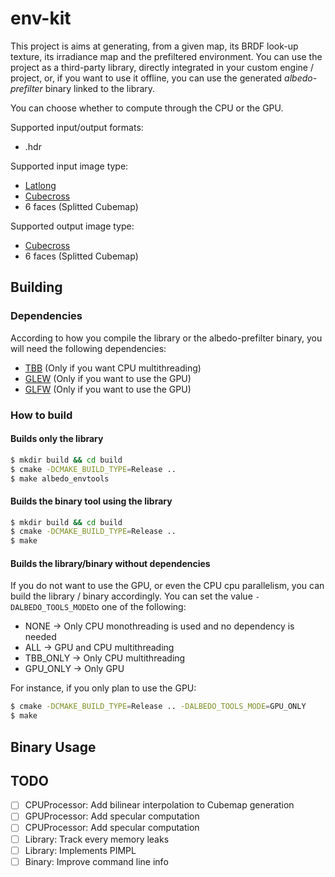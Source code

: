 # env-kit

This project is aims at generating, from a given map, its BRDF look-up texture, its irradiance map and the prefiltered environment.
You can use the project as a third-party library, directly integrated in your custom engine / project, or, if you want to use it offline, you can use the generated *albedo-prefilter* binary linked to the library.

You can choose whether to compute through the CPU or the GPU.

Supported input/output formats:
* .hdr

Supported input image type:
* [Latlong](http://gl.ict.usc.edu/HDRShop/tutorial/images/uffizi_latlong.jpg)
* [Cubecross](https://learnopengl.com/img/advanced/cubemaps_skybox.png)
* 6 faces (Splitted Cubemap)

Supported output image type:
* [Cubecross](https://learnopengl.com/img/advanced/cubemaps_skybox.png)
* 6 faces (Splitted Cubemap)

## Building

### Dependencies

According to how you compile the library or the albedo-prefilter binary, you will need the following dependencies:
* [TBB](https://www.threadingbuildingblocks.org/) (Only if you want CPU multithreading)
* [GLEW](http://glew.sourceforge.net/) (Only if you want to use the GPU)
* [GLFW](http://www.glfw.org/) (Only if you want to use the GPU)

### How to build

#### Builds only the library
```sh
$ mkdir build && cd build
$ cmake -DCMAKE_BUILD_TYPE=Release ..
$ make albedo_envtools
```

#### Builds the binary tool using the library
```sh
$ mkdir build && cd build
$ cmake -DCMAKE_BUILD_TYPE=Release ..
$ make
```

#### Builds the library/binary without dependencies
If you do not want to use the GPU, or even the CPU cpu parallelism, you can build the library / binary accordingly.
You can set the value `-DALBEDO_TOOLS_MODE`to one of the following:
* NONE -> Only CPU monothreading is used and no dependency is needed
* ALL -> GPU and CPU multithreading
* TBB_ONLY -> Only CPU multithreading
* GPU_ONLY -> Only GPU

For instance, if you only plan to use the GPU:
```sh
$ cmake -DCMAKE_BUILD_TYPE=Release .. -DALBEDO_TOOLS_MODE=GPU_ONLY
$ make
```

## Binary Usage


## TODO

* [ ] CPUProcessor: Add bilinear interpolation to Cubemap generation
* [ ] GPUProcessor: Add specular computation
* [ ] CPUProcessor: Add specular computation
* [ ] Library: Track every memory leaks
* [ ] Library: Implements PIMPL
* [ ] Binary: Improve command line info

